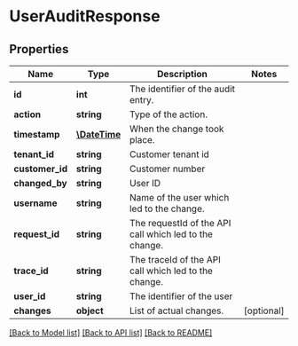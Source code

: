 # UserAuditResponse

## Properties
Name | Type | Description | Notes
------------ | ------------- | ------------- | -------------
**id** | **int** | The identifier of the audit entry. | 
**action** | **string** | Type of the action. | 
**timestamp** | [**\DateTime**](\DateTime.md) | When the change took place. | 
**tenant_id** | **string** | Customer tenant id | 
**customer_id** | **string** | Customer number | 
**changed_by** | **string** | User ID | 
**username** | **string** | Name of the user which led to the change. | 
**request_id** | **string** | The requestId of the API call which led to the change. | 
**trace_id** | **string** | The traceId of the API call which led to the change. | 
**user_id** | **string** | The identifier of the user | 
**changes** | **object** | List of actual changes. | [optional] 

[[Back to Model list]](../../README.md#documentation-for-models) [[Back to API list]](../../README.md#documentation-for-api-endpoints) [[Back to README]](../../README.md)

